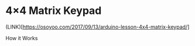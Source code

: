 

#  4×4 Matrix Keypad

(LINK)[https://osoyoo.com/2017/09/13/arduino-lesson-4x4-matrix-keypad/]






How it Works
